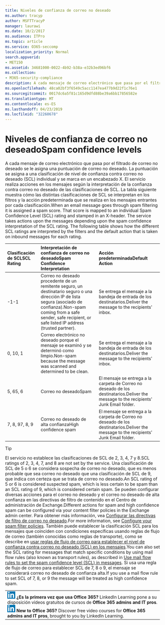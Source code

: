 ```yaml
---
title: Niveles de confianza de correo no deseado
ms.author: tracyp
author: MSFTTracyP
manager: laurawi
ms.date: 10/2/2017
ms.audience: ITPro
ms.topic: article
ms.service: O365-seccomp
localization_priority: Normal
search.appverid:
- MET150
ms.assetid: 34681000-0022-4b92-b38a-e32b3ed96bf6
ms.collection:
- M365-security-compliance
description: A cada mensaje de correo electrónico que pasa por el filtrado de correo no deseado se le asigna una puntuación de correo no deseado. La puntuación se asigna a una clasificación de nivel de confianza contra correo no deseado (SCL) individual y se marca en un encabezado X. El servicio realiza acciones en los mensajes según la interpretación de la confianza contra correo no deseado de las clasificaciones de SCL. La tabla siguiente muestra cómo las distintas clasificaciones de SCL se interpretan en los filtros y la acción predeterminada que se realiza en los mensajes entrantes por cada clasificación.
ms.openlocfilehash: 48ca02bf3f6549c5acc1147ea477b9d22f1c76e1
ms.sourcegitcommit: 0017dc6a5f81c165d9dfd88be39a6bb17856582e
ms.translationtype: MT
ms.contentlocale: es-ES
ms.lasthandoff: 04/23/2019
ms.locfileid: "32260678"
---
```

# <a name="spam-confidence-levels"></a><span data-ttu-id="c2ee9-106">Niveles de confianza de correo no deseado</span><span class="sxs-lookup"><span data-stu-id="c2ee9-106">Spam confidence levels</span></span>

<span data-ttu-id="c2ee9-p102">A cada mensaje de correo electrónico que pasa por el filtrado de correo no deseado se le asigna una puntuación de correo no deseado. La puntuación se asigna a una clasificación de nivel de confianza contra correo no deseado (SCL) individual y se marca en un encabezado X. El servicio realiza acciones en los mensajes según la interpretación de la confianza contra correo no deseado de las clasificaciones de SCL. La tabla siguiente muestra cómo las distintas clasificaciones de SCL se interpretan en los filtros y la acción predeterminada que se realiza en los mensajes entrantes por cada clasificación.</span><span class="sxs-lookup"><span data-stu-id="c2ee9-p102">When an email message goes through spam filtering it is assigned a spam score. That score is mapped to an individual Spam Confidence Level (SCL) rating and stamped in an X-header. The service takes actions upon the messages depending upon the spam confidence interpretation of the SCL rating. The following table shows how the different SCL ratings are interpreted by the filters and the default action that is taken on inbound messages for each rating.</span></span>
  
|<span data-ttu-id="c2ee9-111">**Clasificación de SCL**</span><span class="sxs-lookup"><span data-stu-id="c2ee9-111">**SCL Rating**</span></span>|<span data-ttu-id="c2ee9-112">**Interpretación de confianza de correo no deseado**</span><span class="sxs-lookup"><span data-stu-id="c2ee9-112">**Spam Confidence Interpretation**</span></span>|<span data-ttu-id="c2ee9-113">**Acción predeterminada**</span><span class="sxs-lookup"><span data-stu-id="c2ee9-113">**Default Action**</span></span>|
|:-----|:-----|:-----|
|<span data-ttu-id="c2ee9-114">-1</span><span class="sxs-lookup"><span data-stu-id="c2ee9-114">-1</span></span>|<span data-ttu-id="c2ee9-115">Correo no deseado procedente de un remitente seguro, un destinatario seguro o una dirección IP de lista segura (asociado de confianza).</span><span class="sxs-lookup"><span data-stu-id="c2ee9-115">Non-spam coming from a safe sender, safe recipient, or safe listed IP address (trusted partner).</span></span>|<span data-ttu-id="c2ee9-116">Se entrega el mensaje a la bandeja de entrada de los destinatarios.</span><span class="sxs-lookup"><span data-stu-id="c2ee9-116">Deliver the message to the recipients' inbox.</span></span>|
|<span data-ttu-id="c2ee9-117">0, 1</span><span class="sxs-lookup"><span data-stu-id="c2ee9-117">0, 1</span></span>|<span data-ttu-id="c2ee9-118">Correo electrónico no deseado porque el mensaje se examinó y se determinó como limpio.</span><span class="sxs-lookup"><span data-stu-id="c2ee9-118">Non-spam because the message was scanned and determined to be clean.</span></span>|<span data-ttu-id="c2ee9-119">Se entrega el mensaje a la bandeja de entrada de los destinatarios.</span><span class="sxs-lookup"><span data-stu-id="c2ee9-119">Deliver the message to the recipients' inbox.</span></span>|
|<span data-ttu-id="c2ee9-120">5, 6</span><span class="sxs-lookup"><span data-stu-id="c2ee9-120">5, 6</span></span>|<span data-ttu-id="c2ee9-121">Correo no deseado</span><span class="sxs-lookup"><span data-stu-id="c2ee9-121">Spam</span></span>|<span data-ttu-id="c2ee9-122">El mensaje se entrega a la carpeta de Correo no deseado de los destinatarios.</span><span class="sxs-lookup"><span data-stu-id="c2ee9-122">Deliver the message to the recipients' Junk Email folder.</span></span>|
|<span data-ttu-id="c2ee9-123">7, 8, 9</span><span class="sxs-lookup"><span data-stu-id="c2ee9-123">7, 8, 9</span></span>|<span data-ttu-id="c2ee9-124">Correo no deseado de alta confianza</span><span class="sxs-lookup"><span data-stu-id="c2ee9-124">High confidence spam</span></span>|<span data-ttu-id="c2ee9-125">El mensaje se entrega a la carpeta de Correo no deseado de los destinatarios.</span><span class="sxs-lookup"><span data-stu-id="c2ee9-125">Deliver the message to the recipients' Junk Email folder.</span></span>|
   
> [!TIP]
> <span data-ttu-id="c2ee9-126">El servicio no establece las clasificaciones de SCL de 2, 3, 4, 7 y 8.</span><span class="sxs-lookup"><span data-stu-id="c2ee9-126">SCL ratings of 2, 3, 4, 7, and 8 are not set by the service.</span></span> <span data-ttu-id="c2ee9-127">Una clasificación de SCL de 5 o 6 se considera sospecha de correo no deseado, que es menos probable que sea correo no deseado que una clasificación de SCL de 9, que indica con certeza que se trata de correo no deseado.</span><span class="sxs-lookup"><span data-stu-id="c2ee9-127">An SCL rating of 5 or 6 is considered suspected spam, which is less certain to be spam than an SCL rating of 9, which is considered certain spam.</span></span> <span data-ttu-id="c2ee9-128">Se pueden configurar diversas acciones para el correo no deseado y el correo no deseado de alta confianza en las directivas de filtro de contenido en el Centro de administración de Exchange.</span><span class="sxs-lookup"><span data-stu-id="c2ee9-128">Different actions for spam and high confidence spam can be configured via your content filter policies in the Exchange admin center.</span></span> <span data-ttu-id="c2ee9-129">Para obtener más información, vea [Configurar las directivas de filtro de correo no deseado](configure-your-spam-filter-policies.md).</span><span class="sxs-lookup"><span data-stu-id="c2ee9-129">For more information, see [Configure your spam filter policies](configure-your-spam-filter-policies.md).</span></span> <span data-ttu-id="c2ee9-130">También puede establecer la clasificación SCL para los mensajes que coinciden con condiciones específicas usando reglas de flujo de correo (también conocidas como reglas de transporte), como se describe en [usar reglas de flujo de correo para establecer el nivel de confianza contra correo no deseado (SCL) en los mensajes](use-mail-flow-rules-to-set-the-spam-confidence-level-scl-in-messages.md).</span><span class="sxs-lookup"><span data-stu-id="c2ee9-130">You can also set the SCL rating for messages that match specific conditions by using mail flow rules (also known as transport rules), as described in [Use mail flow rules to set the spam confidence level (SCL) in messages](use-mail-flow-rules-to-set-the-spam-confidence-level-scl-in-messages.md).</span></span> <span data-ttu-id="c2ee9-131">Si usa una regla de flujo de correo para establecer SCL de 7, 8 o 9, el mensaje se considerará correo no deseado de confianza alta.</span><span class="sxs-lookup"><span data-stu-id="c2ee9-131">If you use a mail flow rule to set SCL of 7, 8, or 9 the message will be treated as high confidence spam.</span></span> 
  
||
|:-----|
|<span data-ttu-id="c2ee9-p104">![El icono reducido de LinkedIn Learning](media/eac8a413-9498-4220-8544-1e37d1aaea13.png) **¿Es la primera vez que usa Office 365?**         LinkedIn Learning pone a su disposición vídeos gratuitos de cursos de **Office 365 admins and IT pros**.</span><span class="sxs-lookup"><span data-stu-id="c2ee9-p104">![The short icon for LinkedIn Learning](media/eac8a413-9498-4220-8544-1e37d1aaea13.png) **New to Office 365?**         Discover free video courses for **Office 365 admins and IT pros**, brought to you by LinkedIn Learning.</span></span>|
   

